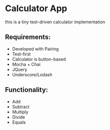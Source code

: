 # Calculator App

this is a tiny test-driven calculator implementation

## Requirements:
  * Developed with Pairing
  * Test-first
  * Calculator is button-based
  * Mocha + Chai
  * JQuery
  * Underscore/Lodash

## Functionality:
  * Add
  * Subtract
  * Multiply
  * Divide
  * Equals
